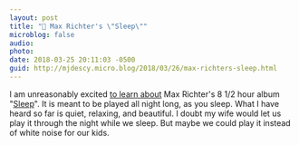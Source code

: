 ```yaml
---
layout: post
title: "🎵 Max Richter's \"Sleep\""
microblog: false
audio: 
photo: 
date: 2018-03-25 20:11:03 -0500
guid: http://mjdescy.micro.blog/2018/03/26/max-richters-sleep.html
---
```

I am unreasonably excited [to learn about](https://kottke.org/18/03/max-richters-sleep-an-8-hour-album-designed-to-be-listened-to-while-you-sleep) Max Richter's 8 1/2 hour album "[Sleep](https://itunes.apple.com/us/album/sleep/1358135251)". It is meant to be played all night long, as you sleep. What I have heard so far is quiet, relaxing, and beautiful. I doubt my wife would let us play it through the night while we sleep. But maybe we could play it instead of white noise for our kids.
